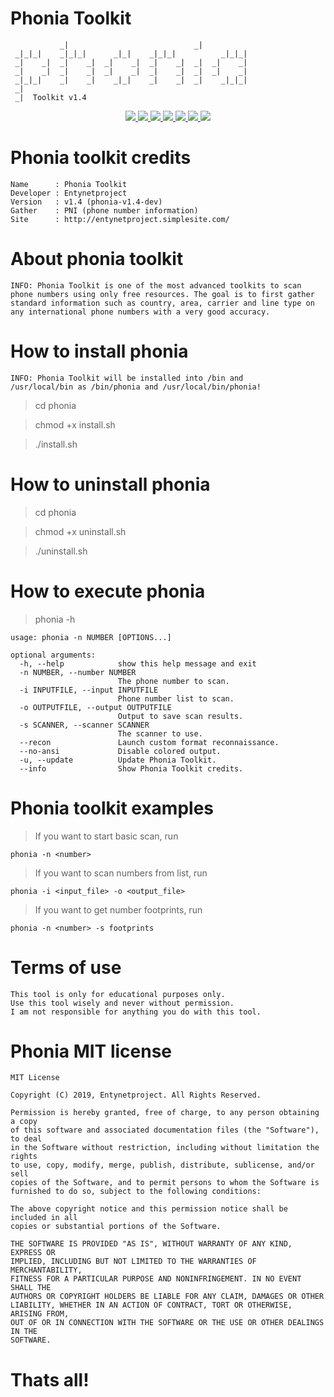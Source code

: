 # Phonia Toolkit
                                                       
               _|                            _|            
     _|_|_|    _|_|_|      _|_|    _|_|_|          _|_|_|  
     _|    _|  _|    _|  _|    _|  _|    _|  _|  _|    _|  
     _|    _|  _|    _|  _|    _|  _|    _|  _|  _|    _|  
     _|_|_|    _|    _|    _|_|    _|    _|  _|    _|_|_|  
     _|                                                    
     _|  Toolkit v1.4

<p align="center">
  <a href="http://entynetproject.simplesite.com/">
    <img src="https://img.shields.io/badge/entynetproject-Ivan%20Nikolsky-blue.svg">
  </a>
  <a href="https://github.com/entynetproject/phonia/releases">
    <img src="https://img.shields.io/github/release/entynetproject/phonia.svg">
  </a>
  <a href="https://ru.m.wikipedia.org/wiki/Python">
    <img src="https://img.shields.io/badge/language-python-blue.svg">
 </a>
  <a href="https://github.com/entynetproject/phonia">
      <img src="https://img.shields.io/badge/gather-PNI-red.svg?maxAge=2592000">
 </a>
  <a href="https://github.com/entynetproject/phonia/issues?q=is%3Aissue+is%3Aclosed">
      <img src="https://img.shields.io/github/issues/entynetproject/phonia.svg">
  </a>
  <a href="https://github.com/entynetproject/phonia/wiki">
      <img src="https://img.shields.io/badge/wiki%20-phonia-lightgrey.svg">
 </a>
  <a href="https://mobile.twitter.com/entynetproject">
    <img src="https://img.shields.io/badge/twitter-entynetproject-blue.svg">
 </a>
</p>

# Phonia toolkit credits

    Name      : Phonia Toolkit
    Developer : Entynetproject
    Version   : v1.4 (phonia-v1.4-dev)
    Gather    : PNI (phone number information)
    Site      : http://entynetproject.simplesite.com/

# About phonia toolkit

    INFO: Phonia Toolkit is one of the most advanced toolkits to scan 
    phone numbers using only free resources. The goal is to first gather 
    standard information such as country, area, carrier and line type on 
    any international phone numbers with a very good accuracy.

# How to install phonia

    INFO: Phonia Toolkit will be installed into /bin and 
    /usr/local/bin as /bin/phonia and /usr/local/bin/phonia!

> cd phonia

> chmod +x install.sh

> ./install.sh

# How to uninstall phonia

> cd phonia

> chmod +x uninstall.sh

> ./uninstall.sh

# How to execute phonia

> phonia -h

    usage: phonia -n NUMBER [OPTIONS...]

    optional arguments:
      -h, --help            show this help message and exit
      -n NUMBER, --number NUMBER
                            The phone number to scan.
      -i INPUTFILE, --input INPUTFILE
                            Phone number list to scan.
      -o OUTPUTFILE, --output OUTPUTFILE
                            Output to save scan results.
      -s SCANNER, --scanner SCANNER
                            The scanner to use.
      --recon               Launch custom format reconnaissance.
      --no-ansi             Disable colored output.
      -u, --update          Update Phonia Toolkit.
      --info                Show Phonia Toolkit credits.

# Phonia toolkit examples

> If you want to start basic scan, run
    
    phonia -n <number>
    
> If you want to scan numbers from list, run

    phonia -i <input_file> -o <output_file>
    
> If you want to get number footprints, run

    phonia -n <number> -s footprints

# Terms of use

    This tool is only for educational purposes only.
    Use this tool wisely and never without permission.
    I am not responsible for anything you do with this tool.

# Phonia MIT license

    MIT License

    Copyright (C) 2019, Entynetproject. All Rights Reserved.

    Permission is hereby granted, free of charge, to any person obtaining a copy
    of this software and associated documentation files (the "Software"), to deal
    in the Software without restriction, including without limitation the rights
    to use, copy, modify, merge, publish, distribute, sublicense, and/or sell
    copies of the Software, and to permit persons to whom the Software is
    furnished to do so, subject to the following conditions:

    The above copyright notice and this permission notice shall be included in all
    copies or substantial portions of the Software.

    THE SOFTWARE IS PROVIDED "AS IS", WITHOUT WARRANTY OF ANY KIND, EXPRESS OR
    IMPLIED, INCLUDING BUT NOT LIMITED TO THE WARRANTIES OF MERCHANTABILITY,
    FITNESS FOR A PARTICULAR PURPOSE AND NONINFRINGEMENT. IN NO EVENT SHALL THE
    AUTHORS OR COPYRIGHT HOLDERS BE LIABLE FOR ANY CLAIM, DAMAGES OR OTHER
    LIABILITY, WHETHER IN AN ACTION OF CONTRACT, TORT OR OTHERWISE, ARISING FROM,
    OUT OF OR IN CONNECTION WITH THE SOFTWARE OR THE USE OR OTHER DEALINGS IN THE
    SOFTWARE.

# Thats all!

